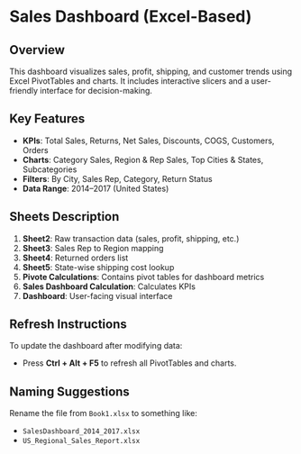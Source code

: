 
# Sales Dashboard (Excel-Based)

## Overview
This dashboard visualizes sales, profit, shipping, and customer trends using Excel PivotTables and charts. It includes interactive slicers and a user-friendly interface for decision-making.

## Key Features
- **KPIs**: Total Sales, Returns, Net Sales, Discounts, COGS, Customers, Orders
- **Charts**: Category Sales, Region & Rep Sales, Top Cities & States, Subcategories
- **Filters**: By City, Sales Rep, Category, Return Status
- **Data Range**: 2014–2017 (United States)

## Sheets Description
1. **Sheet2**: Raw transaction data (sales, profit, shipping, etc.)
2. **Sheet3**: Sales Rep to Region mapping
3. **Sheet4**: Returned orders list
4. **Sheet5**: State-wise shipping cost lookup
5. **Pivote Calculations**: Contains pivot tables for dashboard metrics
6. **Sales Dashboard Calculation**: Calculates KPIs
7. **Dashboard**: User-facing visual interface

## Refresh Instructions
To update the dashboard after modifying data:
- Press **Ctrl + Alt + F5** to refresh all PivotTables and charts.

## Naming Suggestions
Rename the file from `Book1.xlsx` to something like:
- `SalesDashboard_2014_2017.xlsx`
- `US_Regional_Sales_Report.xlsx`
